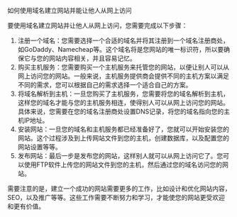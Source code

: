 如何使用域名建立网站并能让他人从网上访问

要使用域名建立网站并让他人从网上访问，您需要完成以下步骤：

1.  注册一个域名：您需要选择一个合适的域名并将其注册到一个域名注册商处，如GoDaddy、Namecheap等。这个域名将是您网站的唯一标识符，所以要确保它与您的网站内容相关，并且容易记忆。
2.  购买主机服务：您需要购买一个主机服务来托管您的网站，以便让别人可以从网上访问您的网站。一般来说，主机服务提供商会提供不同的主机方案以满足不同的需求，您可以根据自己的需求选择一个适合自己的方案。
3.  将域名解析到主机：一旦您购买了主机服务，您需要将您的域名解析到主机，这样您的域名才能与您的主机服务相连，使得别人可以从网上访问您的网站。具体来说，您需要在您的域名注册商处设置DNS记录，将您的域名指向您的主机IP地址。
4.  安装网站：一旦您的域名和主机服务都已经准备好了，您就可以开始安装您的网站。这个过程涉及到上传网站文件到您的主机，创建数据库，以及配置您的网站设置等等。
5.  发布网站：最后一步是发布您的网站，这样别人就可以从网上访问它了。您可以使用FTP软件上传您的网站文件到您的主机，然后通过您的域名访问您的网站。

需要注意的是，建立一个成功的网站需要更多的工作，比如设计和优化网站内容，SEO，以及推广等等。这些工作需要不断努力和学习，才能使您的网站更受欢迎和更有价值。